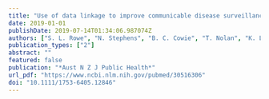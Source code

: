 ```yaml
---
title: "Use of data linkage to improve communicable disease surveillance and control in Australia: existing practices, barriers and enablers"
date: 2019-01-01
publishDate: 2019-07-14T01:34:06.987074Z
authors: ["S. L. Rowe", "N. Stephens", "B. C. Cowie", "T. Nolan", "K. Leder", "A. C. Cheng"]
publication_types: ["2"]
abstract: ""
featured: false
publication: "*Aust N Z J Public Health*"
url_pdf: "https://www.ncbi.nlm.nih.gov/pubmed/30516306"
doi: "10.1111/1753-6405.12846"
---
```


